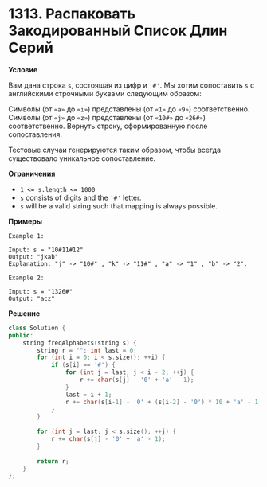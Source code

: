 # 1313. Распаковать Закодированный Список Длин Серий

**Условие**

Вам дана строка `s`, состоящая из цифр и `'#'`. Мы хотим сопоставить `s` с английскими строчными буквами следующим образом:

Символы (от `«a»` до `«i»`) представлены (от `«1»` до `«9»`) соответственно.
Символы (от `«j»` до `«z»`) представлены (от `«10#»` до `«26#»`) соответственно.
Вернуть строку, сформированную после сопоставления.

Тестовые случаи генерируются таким образом, чтобы всегда существовало уникальное сопоставление.

**Ограничения**

- `1 <= s.length <= 1000`
- `s` consists of digits and the `'#'` letter.
- `s` will be a valid string such that mapping is always possible.


**Примеры**
```
Example 1:

Input: s = "10#11#12"
Output: "jkab"
Explanation: "j" -> "10#" , "k" -> "11#" , "a" -> "1" , "b" -> "2".

Example 2:

Input: s = "1326#"
Output: "acz"
```

**Решение**


```C++
class Solution {
public:
    string freqAlphabets(string s) {
        string r = ""; int last = 0;
        for (int i = 0; i < s.size(); ++i) {
            if (s[i] == '#') {
                for (int j = last; j < i - 2; ++j) {
                    r += char(s[j] - '0' + 'a' - 1);
                }
                last = i + 1;
                r += char(s[i-1] - '0' + (s[i-2] - '0') * 10 + 'a' - 1);
            }
        }
        
        for (int j = last; j < s.size(); ++j) {
            r += char(s[j] - '0' + 'a' - 1);
        }
        
        return r;
    }
};
```

